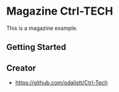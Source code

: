 # Magazine Ctrl-TECH

This is a magazine example. 

## Getting Started



## Creator

* https://github.com/odalistt/Ctrl-Tech

